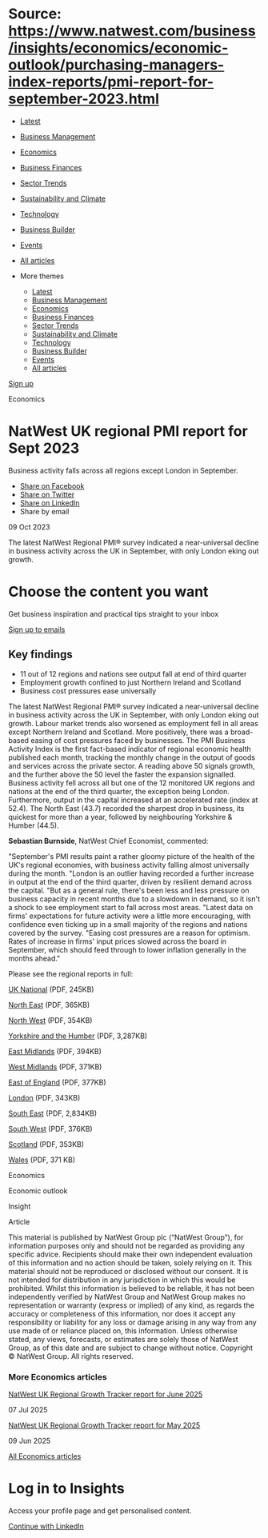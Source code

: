# Source: https://www.natwest.com/business/insights/economics/economic-outlook/purchasing-managers-index-reports/pmi-report-for-september-2023.html

* [Latest](https://www.natwest.com/business/insights.html)
* [Business Management](https://www.natwest.com/business/insights/business-management.html)
* [Economics](https://www.natwest.com/business/insights/economics.html)
* [Business Finances](https://www.natwest.com/business/insights/finances.html)
* [Sector Trends](https://www.natwest.com/business/insights/sector-trends.html)
* [Sustainability and Climate](https://www.natwest.com/business/insights/sustainability.html)
* [Technology](https://www.natwest.com/business/insights/technology.html)
* [Business Builder](https://www.natwest.com/business/insights/businessbuilder.html)
* [Events](https://www.natwest.com/business/insights/events.html)
* [All articles](https://www.natwest.com/business/insights/all-articles.html)
* More themes

  + [Latest](https://www.natwest.com/business/insights.html "link")
  + [Business Management](https://www.natwest.com/business/insights/business-management.html "link")
  + [Economics](https://www.natwest.com/business/insights/economics.html "link")
  + [Business Finances](https://www.natwest.com/business/insights/finances.html "link")
  + [Sector Trends](https://www.natwest.com/business/insights/sector-trends.html "link")
  + [Sustainability and Climate](https://www.natwest.com/business/insights/sustainability.html "link")
  + [Technology](https://www.natwest.com/business/insights/technology.html "link")
  + [Business Builder](https://www.natwest.com/business/insights/businessbuilder.html "link")
  + [Events](https://www.natwest.com/business/insights/events.html "link")
  + [All articles](https://www.natwest.com/business/insights/all-articles.html "link")

[Sign up](https://www.natwest.com/business/insights/email-preferences/subscribe.html "Subscribe to receive our latest insights by email")

Economics

# NatWest UK regional PMI report for Sept 2023

Business activity falls across all regions except London in September.

* [Share on Facebook ](https://www.facebook.com/sharer/sharer.php?u=https://www.natwest.com/business/insights/economics/economic-outlook/purchasing-managers-index-reports/pmi-report-for-september-2023.html)
* [Share on Twitter ](https://www.twitter.com/share?url=https://www.natwest.com/business/insights/economics/economic-outlook/purchasing-managers-index-reports/pmi-report-for-september-2023.html)
* [Share on LinkedIn ](http://www.linkedin.com/shareArticle?mini=true&url=https://www.natwest.com/business/insights/economics/economic-outlook/purchasing-managers-index-reports/pmi-report-for-september-2023.html)
* Share by email 

09 Oct 2023

The latest NatWest Regional PMI® survey indicated a near-universal decline in business activity across the UK in September, with only London eking out growth.

# Choose the content you want

Get business inspiration and practical tips straight to your inbox

[Sign up to emails](https://www.natwest.com/business/insights/email-preferences/subscribe.html)

## Key findings

* 11 out of 12 regions and nations see output fall at end of third quarter
* Employment growth confined to just Northern Ireland and Scotland
* Business cost pressures ease universally

The latest NatWest Regional PMI® survey indicated a near-universal decline in business activity across the UK in September, with only London eking out growth. Labour market trends also worsened as employment fell in all areas except Northern Ireland and Scotland. More positively, there was a broad-based easing of cost pressures faced by businesses. The PMI Business Activity Index is the first fact-based indicator of regional economic health published each month, tracking the monthly change in the output of goods and services across the private sector. A reading above 50 signals growth, and the further above the 50 level the faster the expansion signalled. Business activity fell across all but one of the 12 monitored UK regions and nations at the end of the third quarter, the exception being London. Furthermore, output in the capital increased at an accelerated rate (index at 52.4). The North East (43.7) recorded the sharpest drop in business, its quickest for more than a year, followed by neighbouring Yorkshire & Humber (44.5).

**Sebastian Burnside**, NatWest Chief Economist, commented:

"September's PMI results paint a rather gloomy picture of the health of the UK's regional economies, with business activity falling almost universally during the month. "London is an outlier having recorded a further increase in output at the end of the third quarter, driven by resilient demand across the capital. "But as a general rule, there's been less and less pressure on business capacity in recent months due to a slowdown in demand, so it isn't a shock to see employment start to fall across most areas. "Latest data on firms' expectations for future activity were a little more encouraging, with confidence even ticking up in a small majority of the regions and nations covered by the survey. "Easing cost pressures are a reason for optimism. Rates of increase in firms' input prices slowed across the board in September, which should feed through to lower inflation generally in the months ahead."

Please see the regional reports in full:

[UK National](https://www.natwest.com/content/dam/natwest/business-insights/documents/pmi/sep-2023/NW-National.pdf "Report") (PDF, 245KB)

[North East](https://www.natwest.com/content/dam/natwest/business-insights/documents/pmi/sep-2023/North-East.pdf "Report") (PDF, 365KB)

[North West](https://www.natwest.com/content/dam/natwest/business-insights/documents/pmi/sep-2023/North-West.pdf "Report") (PDF, 354KB)

[Yorkshire and the Humber](https://www.natwest.com/content/dam/natwest/business-insights/documents/pmi/sep-2023/Yorkshire-Humber.pdf "Report") (PDF, 3,287KB)

[East Midlands](https://www.natwest.com/content/dam/natwest/business-insights/documents/pmi/sep-2023/East-Midlands.pdf "Report") (PDF, 394KB)

[West Midlands](https://www.natwest.com/content/dam/natwest/business-insights/documents/pmi/sep-2023/West-Midlands.pdf "Report") (PDF, 371KB)

[East of England](https://www.natwest.com/content/dam/natwest/business-insights/documents/pmi/sep-2023/East-England.pdf "Report") (PDF, 377KB)

[London](https://www.natwest.com/content/dam/natwest/business-insights/documents/pmi/sep-2023/London.pdf "Report") (PDF, 343KB)

[South East](https://www.natwest.com/content/dam/natwest/business-insights/documents/pmi/sep-2023/South-East.pdf "Report") (PDF, 2,834KB)

[South West](https://www.natwest.com/content/dam/natwest/business-insights/documents/pmi/sep-2023/South-West.pdf "Report") (PDF, 376KB)

[Scotland](https://www.natwest.com/content/dam/natwest/business-insights/documents/pmi/sep-2023/Scotland.pdf "Report") (PDF, 353KB)

[Wales](https://www.natwest.com/content/dam/natwest/business-insights/documents/pmi/sep-2023/Wales.pdf "Report") (PDF, 371 KB)

Economics

Economic outlook

Insight

Article

This material is published by NatWest Group plc (“NatWest Group”), for information purposes only and should not be regarded as providing any specific advice. Recipients should make their own independent evaluation of this information and no action should be taken, solely relying on it. This material should not be reproduced or disclosed without our consent. It is not intended for distribution in any jurisdiction in which this would be prohibited. Whilst this information is believed to be reliable, it has not been independently verified by NatWest Group and NatWest Group makes no representation or warranty (express or implied) of any kind, as regards the accuracy or completeness of this information, nor does it accept any responsibility or liability for any loss or damage arising in any way from any use made of or reliance placed on, this information. Unless otherwise stated, any views, forecasts, or estimates are solely those of NatWest Group, as of this date and are subject to change without notice. Copyright © NatWest Group. All rights reserved.

### More Economics articles

[NatWest UK Regional Growth Tracker report for June 2025](https://www.natwest.com/content/natwest_com/en_uk/business/insights/economics/economic-outlook/purchasing-managers-index-reports/natwest-uk-regional-growth-tracker-report-for-june-2025.html)

07 Jul 2025

[NatWest UK Regional Growth Tracker report for May 2025](https://www.natwest.com/content/natwest_com/en_uk/business/insights/economics/economic-outlook/purchasing-managers-index-reports/natwest-uk-regional-growth-tracker-report-for-may-2025.html)

09 Jun 2025

[All Economics articles](https://www.natwest.com/business/insights/economics.html "All Economics articles")

# Log in to Insights

Access your profile page and get personalised content.

[Continue with LinkedIn](https://www.natwest.com/j_security_check?configid=linkedin-NatWest)